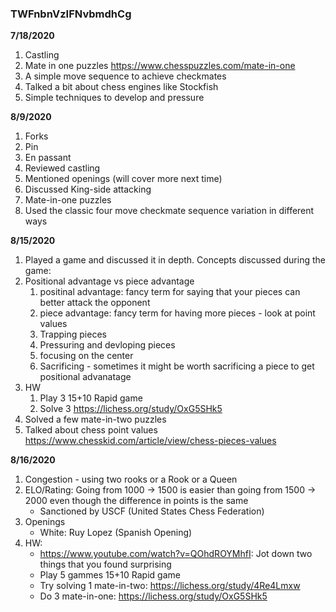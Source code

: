 

### TWFnbnVzIFNvbmdhCg

**7/18/2020**

1. Castling
2. Mate in one puzzles https://www.chesspuzzles.com/mate-in-one
3. A simple move sequence to achieve checkmates
4. Talked a bit about chess engines like Stockfish
5. Simple techniques to develop and pressure

**8/9/2020**

1. Forks
2. Pin
3. En passant
4. Reviewed castling
5. Mentioned openings (will cover more next time)
6. Discussed King-side attacking
7. Mate-in-one puzzles
8. Used the classic four move checkmate sequence variation in different ways

**8/15/2020**

1. Played a game and discussed it in depth. Concepts discussed during the game:
  2. Positional advantage vs piece advantage
       1. positinal advantage: fancy term for saying that your pieces can better attack the opponent 
       2. piece advantage: fancy term for having more pieces - look at point values
       3. Trapping pieces 
       4. Pressuring and devloping pieces
       5. focusing on the center
       6. Sacrificing - sometimes it might be worth sacrificing a piece to get positional advanatage 
3. HW
   1. Play 3 15+10 Rapid game
   2. Solve 3 https://lichess.org/study/OxG5SHk5
4. Solved a few mate-in-two puzzles 
5. Talked about chess point values https://www.chesskid.com/article/view/chess-pieces-values

**8/16/2020**
1. Congestion - using two rooks or a Rook or a Queen 
2. ELO/Rating: Going from 1000 -> 1500 is easier than going from 1500 -> 2000 even though the difference in points is the same
   - Sanctioned by USCF (United States Chess Federation) 
3. Openings
   - White: Ruy Lopez (Spanish Opening)
4. HW: 
   - https://www.youtube.com/watch?v=QOhdROYMhfI: Jot down two things that you found surprising 
   - Play 5 gammes 15+10 Rapid game
   - Try solving 1 mate-in-two: https://lichess.org/study/4Re4Lmxw
   - Do 3 mate-in-one: https://lichess.org/study/OxG5SHk5
